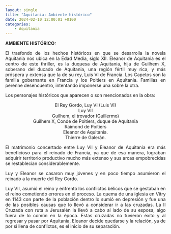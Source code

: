 ```yaml
---
layout: single
title: "Aquitania: Ambiente histórico"
date: 2024-02-10 12:00:01 +0100
categories: 
    - Aquitania
---
```

**AMBIENTE HISTÓRICO:**

<div align="justify">El trasfondo de los hechos históricos en que se desarrolla la novela
Aquitania nos ubica en la Edad Media, siglo XII. Eleanor de Aquitania es
el centro de este thriller, es la duquesa de Aquitania, hija de Guilhem
X, soberano del ducado de Aquitania, una región fértil muy rica, y más
próspera y extensa que la de su rey, Luis VI de Francia. Los Capetos son
la familia gobernante en Francia y los Poitiers en Aquitania. Familias
en perenne desencuentro, intentando imponerse una sobre la otra.

Los personajes históricos que aparecen o son mencionados en la obra:

<center>El Rey Gordo, Luy VI (Luis VI)</center>

<center>Luy VII</center>

<center>Guilhem, el trovador (Guillermo)</center>

<center>Guilhem X, Conde de Poitiers, duque de Aquitania</center>

<center>Raimond de Poitiers</center>

<center>Eleanor de Aquitania.</center>

<center>Thierre de Galerán.</center>

El matrimonio concertado entre Luy VII y Eleanor de Aquitania era más
beneficioso para el reinado de Francia, ya que de esa manera, lograban
adquirir territorio productivo mucho más extenso y sus arcas
empobrecidas se restablecían considerablemente.

Luy y Eleanor se casaron muy jóvenes y en poco tiempo asumieron el
reinado a la muerte del Rey Gordo.

Luy VII, asumió el reino y enfrentó los conflictos bélicos que se
gestaban en el reino cometiendo errores en el proceso. La quema de una
iglesia en Vitry en 1143 con parte de la población dentro lo sumió en
depresión y fue una de las posibles causas que lo llevó a considerar ir
a las cruzadas. La II Cruzada con ruta a Jerusalén la llevó a cabo al
lado de su esposa, algo fuera de lo común en la época. Estas cruzadas no
tuvieron éxito y al regresar y pasar por Aquitania, Eleanor decide
quedarse y la relación, ya de por sí llena de conflictos, es el inicio
de su separación.
